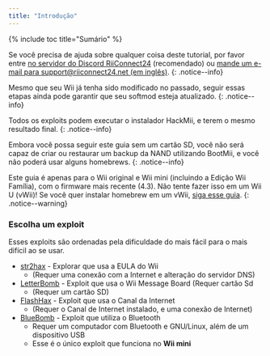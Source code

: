 ```yaml
---
title: "Introdução"
---
```


{% include toc title="Sumário" %}

Se você precisa de ajuda sobre qualquer coisa deste tutorial, por favor entre [no servidor do Discord RiiConnect24](https://discord.gg/rc24) (recomendado) ou [mande um e-mail para support@riiconnect24.net (em inglês)](mailto:support@riiconnect24.net).
{: .notice--info}

Mesmo que seu Wii já tenha sido modificado no passado, seguir essas etapas ainda pode garantir que seu softmod esteja atualizado.
{: .notice--info}

Todos os exploits podem executar o instalador HackMii, e terem o mesmo resultado final.
{: .notice--info}

Embora você possa seguir este guia sem um cartão SD, você não será capaz de criar ou restaurar um backup da NAND utilizando BootMii, e você não poderá usar alguns homebrews.
{: .notice--info}

Este guia é apenas para o Wii original e Wii mini (incluindo a Edição Wii Família), com o firmware mais recente (4.3). Não tente fazer isso em um Wii U (vWii)! Se você quer instalar homebrew em um vWii, [siga esse guia](https://wiiu.hacks.guide).
{: .notice--warning}

### Escolha um exploit

Esses exploits são ordenadas pela dificuldade do mais fácil para o mais difícil ao se usar.

- [str2hax](str2hax) - Explorar que usa a EULA do Wii
    * (Requer uma conexão com a Internet e alteração do servidor DNS)
- [LetterBomb](letterbomb) - Exploit que usa o Wii Message Board (Requer cartão Sd
    * (Requer um cartão SD)
- [FlashHax](flashhax) - Exploit que usa o Canal da Internet
    * (Requer o Canal de Internet instalado, e uma conexão de Internet)
- [BlueBomb](bluebomb) - Exploit que utiliza o Bluetooth
    * Requer um computador com Bluetooth e GNU/Linux, além de um dispositivo USB
    * Esse é o único exploit que funciona no **Wii mini**
